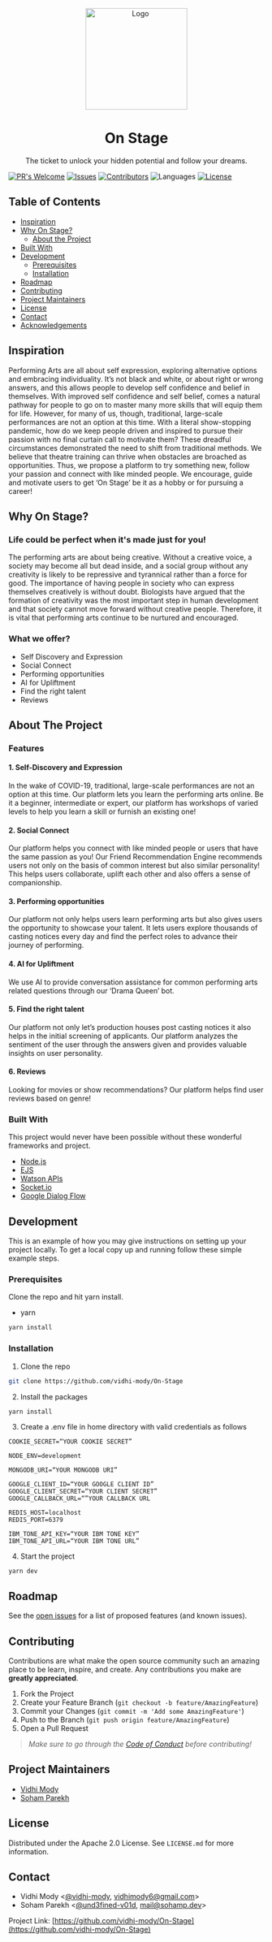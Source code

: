 <p align="center">
    <img src="https://www.pngrepo.com/png/191941/512/theatre-drama.png" width="200" alt="Logo">
  <h1 align="center">On Stage</h1>

  <p align="center">
    The ticket to unlock your hidden potential and follow your dreams.
  </p>
</p>

[![PR's Welcome](https://img.shields.io/badge/PRs-welcome-brightgreen.svg?style=flat)](https://github.com/vidhi-mody/On-Stage/pulls)
[![Issues](https://img.shields.io/github/issues-raw/vidhi-mody/On-Stage)](https://github.com/vidhi-mody/On-Stage/issues)
[![Contributors](https://img.shields.io/github/contributors/vidhi-mody/On-Stage)]()
![Languages](https://img.shields.io/github/languages/count/vidhi-mody/On-Stage)
[![License](https://img.shields.io/badge/License-Apache%202.0-blue.svg)](https://opensource.org/licenses/Apache-2.0)

<!-- TABLE OF CONTENTS -->

## Table of Contents

- [Inspiration](#inspiration)
- [Why On Stage?](#why-on-stage)
  - [About the Project](#about-the-project)
- [Built With](#built-with)
- [Development](#development)
  - [Prerequisites](#prerequisites)
  - [Installation](#installation)
- [Roadmap](#roadmap)
- [Contributing](#contributing)
- [Project Maintainers](#project-maintainers)
- [License](#license)
- [Contact](#contact)
- [Acknowledgements](#acknowledgements)

## Inspiration

Performing Arts are all about self expression, exploring alternative options and embracing individuality. It’s not black and white, or about right or wrong answers, and this allows people to develop self confidence and belief in themselves. With improved self confidence and self belief, comes a natural pathway for people to go on to master many more skills that will equip them for life. However, for many of us, though, traditional, large-scale performances are not an option at this time. With a literal show-stopping pandemic, how do we keep people driven and inspired to pursue their passion with no final curtain call to motivate them? These dreadful circumstances demonstrated the need to shift from traditional methods. We believe that theatre training can thrive when obstacles are broached as opportunities. Thus, we propose a platform to try something new, follow your passion and connect with like minded people.  We encourage, guide and motivate users to get ‘On Stage’ be it as a hobby or for pursuing a career! 

<!-- ABOUT THE PROJECT -->

## Why On Stage?

### Life could be perfect when it's made just for you!

The performing arts are about being creative. Without a creative voice, a society may become all but dead inside, and a social group without any creativity is likely to be repressive and tyrannical rather than a force for good. The importance of having people in society who can express themselves creatively is without doubt. Biologists have argued that the formation of creativity was the most important step in human development and that society cannot move forward without creative people. Therefore, it is vital that performing arts continue to be nurtured and encouraged.

### What we offer?

- Self Discovery and Expression
- Social Connect
- Performing opportunities
- AI for Upliftment
- Find the right talent
- Reviews

## About The Project

### Features

#### 1. Self-Discovery and Expression

In the wake of COVID-19, traditional, large-scale performances are not an option at this time. Our platform lets you learn the performing arts online. Be it a beginner, intermediate or expert, our platform has workshops of varied levels to help you learn a skill or furnish an existing one!

#### 2. Social Connect

Our platform helps you connect with like minded people or users that have the same passion as you! Our Friend Recommendation Engine recommends users not only on the basis of common interest but also similar personality! This helps users collaborate, uplift each other and also offers a sense of companionship.

#### 3. Performing opportunities

Our platform not only helps users learn performing arts but also gives users the opportunity to showcase your talent. It lets users explore thousands of casting notices every day and find the perfect roles to advance their journey of performing.

#### 4. AI for Upliftment

We use AI to provide conversation assistance for common performing arts related questions through our ‘Drama Queen’ bot.

#### 5. Find the right talent

Our platform not only let’s production houses post casting notices it also helps in the initial screening of applicants. Our platform analyzes the sentiment of the user through the answers given and provides valuable insights on user personality.

#### 6. Reviews

Looking for movies or show recommendations? Our platform helps find user reviews based on genre! 


### Built With

This project would never have been possible without these wonderful frameworks and project.

- [Node.js](https://nodejs.org)
- [EJS](https://ejs.co)
- [Watson APIs](https://github.com/watson-developer-cloud/node-sdk#readme)
- [Socket.io](https://www.npmjs.com/package/socket.io)
- [Google Dialog Flow](https://cloud.google.com/dialogflow/docs)

<!-- GETTING STARTED -->

## Development

This is an example of how you may give instructions on setting up your project locally.
To get a local copy up and running follow these simple example steps.

### Prerequisites

Clone the repo and hit yarn install.

- yarn

```sh
yarn install
```

### Installation

1. Clone the repo

```sh
git clone https://github.com/vidhi-mody/On-Stage
```

2. Install the packages

```sh
yarn install
```

3. Create a .env file in home directory with valid credentials as follows

```
COOKIE_SECRET=“YOUR COOKIE SECRET”

NODE_ENV=development

MONGODB_URI=“YOUR MONGODB URI”

GOOGLE_CLIENT_ID=“YOUR GOOGLE CLIENT ID”
GOOGLE_CLIENT_SECRET=“YOUR CLIENT SECRET”
GOOGLE_CALLBACK_URL=“”YOUR CALLBACK URL

REDIS_HOST=localhost
REDIS_PORT=6379

IBM_TONE_API_KEY=“YOUR IBM TONE KEY”
IBM_TONE_API_URL=“YOUR IBM TONE URL”
```

4. Start the project

```JS
yarn dev
```

<!-- ROADMAP -->

## Roadmap

See the [open issues](https://github.com/vidhi-mody/On-Stage/issues) for a list of proposed features (and known issues).

<!-- CONTRIBUTING -->

## Contributing

Contributions are what make the open source community such an amazing place to be learn, inspire, and create. Any contributions you make are **greatly appreciated**.

1. Fork the Project
2. Create your Feature Branch (`git checkout -b feature/AmazingFeature`)
3. Commit your Changes (`git commit -m 'Add some AmazingFeature'`)
4. Push to the Branch (`git push origin feature/AmazingFeature`)
5. Open a Pull Request

> _Make sure to go through the [Code of Conduct](CODE_OF_CONDUCT.md) before contributing!_


## Project Maintainers

- [Vidhi Mody](https://www.vidhimody.me/)
- [Soham Parekh](https://www.sohamp.dev)

<!-- LICENSE -->

## License

Distributed under the Apache 2.0 License. See `LICENSE.md` for more information.

<!-- CONTACT -->

## Contact

- Vidhi Mody <[@vidhi-mody](https://github.com/vidhi-mody), [vidhimody6@gmail.com](vidhimody6@gmail.com])>
- Soham Parekh <[@und3fined-v01d](https://github.com/und3fined-v01d), [mail@sohamp.dev](mail@sohamp.dev)>

Project Link: [https://github.com/vidhi-mody/On-Stage](https://github.com/vidhi-mody/On-Stage)


